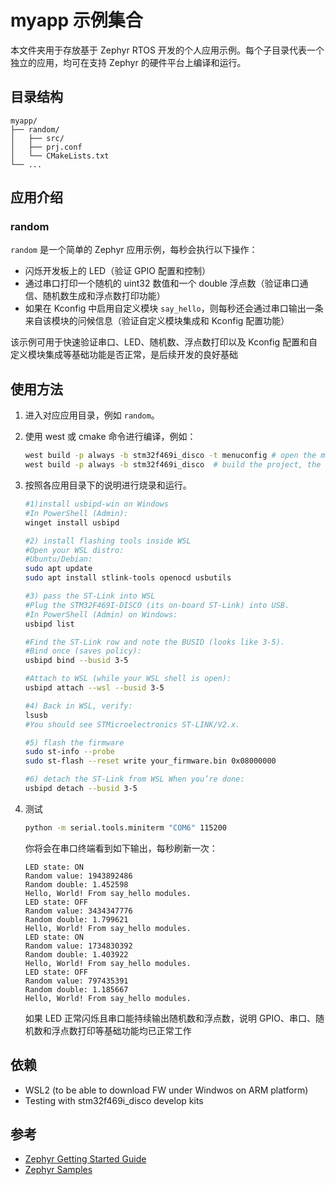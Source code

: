 # myapp 示例集合

本文件夹用于存放基于 Zephyr RTOS 开发的个人应用示例。每个子目录代表一个独立的应用，均可在支持 Zephyr 的硬件平台上编译和运行。

## 目录结构

```
myapp/
├── random/
│   ├── src/
│   ├── prj.conf
│   └── CMakeLists.txt
└── ...
```

## 应用介绍

### random

`random` 是一个简单的 Zephyr 应用示例，每秒会执行以下操作：

- 闪烁开发板上的 LED（验证 GPIO 配置和控制）
- 通过串口打印一个随机的 uint32 数值和一个 double 浮点数（验证串口通信、随机数生成和浮点数打印功能）
- 如果在 Kconfig 中启用自定义模块 `say_hello`，则每秒还会通过串口输出一条来自该模块的问候信息（验证自定义模块集成和 Kconfig 配置功能）


该示例可用于快速验证串口、LED、随机数、浮点数打印以及 Kconfig 配置和自定义模块集成等基础功能是否正常，是后续开发的良好基础

## 使用方法

1. 进入对应应用目录，例如 `random`。
2. 使用 west 或 cmake 命令进行编译，例如：

   ```sh
   west build -p always -b stm32f469i_disco -t menuconfig # open the menuconfig, like enable random and float print
   west build -p always -b stm32f469i_disco  # build the project, the output can be found under build/zephyr/zephyr.bin
   ```

3. 按照各应用目录下的说明进行烧录和运行。

    ```sh
    #1)install usbipd-win on Windows
    #In PowerShell (Admin):
    winget install usbipd

    #2) install flashing tools inside WSL
    #Open your WSL distro:
    #Ubuntu/Debian:
    sudo apt update
    sudo apt install stlink-tools openocd usbutils

    #3) pass the ST-Link into WSL
    #Plug the STM32F469I-DISCO (its on-board ST-Link) into USB.
    #In PowerShell (Admin) on Windows:
    usbipd list

    #Find the ST-Link row and note the BUSID (looks like 3-5).
    #Bind once (saves policy):
    usbipd bind --busid 3-5

    #Attach to WSL (while your WSL shell is open):
    usbipd attach --wsl --busid 3-5

    #4) Back in WSL, verify:
    lsusb
    #You should see STMicroelectronics ST-LINK/V2.x.

    #5) flash the firmware
    sudo st-info --probe
    sudo st-flash --reset write your_firmware.bin 0x08000000

    #6) detach the ST-Link from WSL When you’re done:
    usbipd detach --busid 3-5
    ```

4. 测试

    ```sh
    python -m serial.tools.miniterm "COM6" 115200
    ```

    你将会在串口终端看到如下输出，每秒刷新一次：

    ```
    LED state: ON
    Random value: 1943892486
    Random double: 1.452598
    Hello, World! From say_hello modules.
    LED state: OFF
    Random value: 3434347776
    Random double: 1.799621
    Hello, World! From say_hello modules.
    LED state: ON
    Random value: 1734830392
    Random double: 1.403922
    Hello, World! From say_hello modules.
    LED state: OFF
    Random value: 797435391
    Random double: 1.185667
    Hello, World! From say_hello modules.
    ```

    如果 LED 正常闪烁且串口能持续输出随机数和浮点数，说明 GPIO、串口、随机数和浮点数打印等基础功能均已正常工作

## 依赖

- WSL2 (to be able to download FW under Windwos on ARM platform)
- Testing with stm32f469i_disco develop kits

## 参考

- [Zephyr Getting Started Guide](https://docs.zephyrproject.org/latest/develop/getting_started/index.html)
- [Zephyr Samples](https://docs.zephyrproject.org/latest/samples/index.html)
